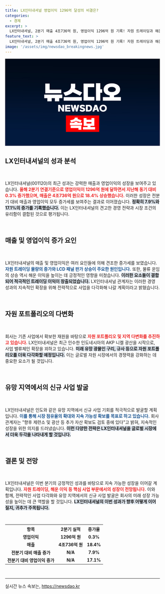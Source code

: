 ```yaml
---
title: LX인터내셔널 영업이익 1296억 달성의 비결은?
categories:
  - 경제
excerpt: >
  LX인터내셔널, 2분기 매출 4조736억 원, 영업이익 1296억 원 기록! 자원 트레이딩과 해운 부문 성장이 돋보이며, 신규 수익원 확보를 위한 공격적인 사업 확장을 예고한다. 클릭해 자세한 소식 확인하세요!
feature_text: >
  LX인터내셔널, 2분기 매출 4조736억 원, 영업이익 1296억 원 기록! 자원 트레이딩과 해운 부문 성장이 돋보이며, 신규 수익원 확보를 위한 공격적인 사업 확장을 예고한다. 클릭해 자세한 소식 확인하세요!
image: '/assets/img/newsdao_breakingnews.jpg'
---
```


<p><img src="/assets/img/newsdao_breakingnews.jpg" alt="cryptoinkorea 속보" /></p>

<h2 data-ke-size="size26">LX인터내셔널의 성과 분석</h2>

<p data-ke-size="size16">&nbsp;</p> 

<p>LX인터내셔널(001120)의 최근 성과는 강력한 매출과 영업이익의 성장을 보여주고 있습니다. <b><span style="color: #ee2323;">올해 2분기 연결기준으로 영업이익이 1296억 원에 달하면서 지난해 동기 대비 0.3% 증가했으며, 매출은 4조736억 원으로 18.4% 상승했습니다.</span></b> 이러한 성장은 전분기 대비 매출과 영업이익 모두 증가세를 보여주는 결과로 이어졌습니다. <b><span style="background-color: #21538527;">정확히 7.9%와 17.1%의 증가를 기록했습니다.</span></b> 이는 LX인터내셔널의 견고한 경영 전략과 시장 조건의 유리함이 결합된 것으로 평가됩니다. </p>

<p data-ke-size="size16">&nbsp;</p> 

<h2 data-ke-size="size26">매출 및 영업이익 증가 요인</h2>

<p data-ke-size="size16">&nbsp;</p> 

<p>LX인터내셔널의 매출 및 영업이익은 여러 요인들에 의해 견조한 증가세를 보였습니다. <b><span style="color: #1a5490;">자원 트레이딩 물량의 증가와 LCD 패널 판가 상승이 주요한 원인입니다.</span></b> 또한, 물류 운임의 상승 역시 해운 이익을 높이는 데 긍정적인 영향을 미쳤습니다. <b><span style="background-color: #21538527;">이러한 요소들이 결합되어 적극적인 트레이딩 이익이 창출되었습니다.</span></b> LX인터내셔널 관계자는 이러한 경영 성과의 지속적인 확장을 위해 전략적으로 사업을 다각화해 나갈 계획이라고 밝혔습니다. </p>

<p data-ke-size="size16">&nbsp;</p> 

<h2 data-ke-size="size26">자원 포트폴리오의 다변화</h2>

<p data-ke-size="size16">&nbsp;</p> 

<p>회사는 기존 사업에서 확보한 재원을 바탕으로 <b><span style="color: #ee2323;">자원 포트폴리오 및 지역 다변화를 추진하고 있습니다.</span></b> LX인터내셔널은 최근 인수한 인도네시아의 AKP 니켈 광산을 시작으로, 사업 밸류체인 확장을 꾀하고 있습니다. <b><span style="background-color: #21538527;">미래 유망 광물인 구리, 규사 등으로 자원 포트폴리오를 더욱 다각화할 예정입니다.</span></b> 이는 글로벌 자원 시장에서의 경쟁력을 강화하는 데 중요한 요소가 될 것입니다.</p>

<p data-ke-size="size16">&nbsp;</p> 

<h2 data-ke-size="size26">유망 지역에서의 신규 사업 발굴</h2>

<p data-ke-size="size16">&nbsp;</p> 

<p>LX인터내셔널은 인도와 같은 유망 지역에서 신규 사업 기회를 적극적으로 발굴할 계획입니다. <b><span style="color: #1a5490;">이를 통해 시장 점유율의 확대와 지속 가능성 확보를 목표로 하고 있습니다.</span></b> 회사 관계자는 "향후 제련소 및 광산 등 추가 자산 확보도 검토 중에 있다"고 밝혀, 지속적인 성장을 위한 의지를 드러냈습니다. <b><span style="background-color: #21538527;">이런 다양한 전략은 LX인터내셔널을 글로벌 시장에서 더욱 두각을 나타내게 할 것입니다.</span></b></p>

<p data-ke-size="size16">&nbsp;</p> 

<h2 data-ke-size="size26">결론 및 전망</h2>

<p data-ke-size="size16">&nbsp;</p> 

<p>LX인터내셔널은 이번 분기의 긍정적인 성과를 바탕으로 지속 가능한 성장을 이어갈 계획입니다. <b><span style="color: #ee2323;">자원 트레이딩, 해운 이익 등 핵심 사업 부문에서의 성장이 전망됩니다.</span></b> 이와 함께, 전략적인 사업 다각화와 유망 지역에서의 신규 사업 발굴은 회사의 미래 성장 가능성을 높이는 데 큰 역할을 할 것입니다. <b><span style="background-color: #21538527;">LX인터내셔널의 이번 성과가 향후 어떻게 이어질지, 귀추가 주목됩니다.</span></b> </p>

<p data-ke-size="size16">&nbsp;</p> 

<table style="width: 100%; border-collapse: collapse;"> 
<tr><th style="text-align: center; height: 17px;"><b>항목</b></th><th style="text-align: center; height: 17px;"><b>2분기 실적</b></th><th style="text-align: center; height: 17px;"><b>증가율</b></th></tr>
<tr><td style="text-align: center; height: 17px;"><b>영업이익</b></td><td style="text-align: center; height: 17px;"><b>1296억 원</b></td><td style="text-align: center; height: 17px;"><b>0.3%</b></td></tr>
<tr><td style="text-align: center; height: 17px;"><b>매출</b></td><td style="text-align: center; height: 17px;"><b>4조736억 원</b></td><td style="text-align: center; height: 17px;"><b>18.4%</b></td></tr>
<tr><td style="text-align: center; height: 17px;"><b>전분기 대비 매출 증가</b></td><td style="text-align: center; height: 17px;"><b>N/A</b></td><td style="text-align: center; height: 17px;"><b>7.9%</b></td></tr>
<tr><td style="text-align: center; height: 17px;"><b>전분기 대비 영업이익 증가</b></td><td style="text-align: center; height: 17px;"><b>N/A</b></td><td style="text-align: center; height: 17px;"><b>17.1%</b></td></tr> 
</table>

<p data-ke-size="size16">&nbsp;</p> 

<hr />
실시간 뉴스 속보는, <a href="https://newsdao.kr" rel="dofollow">https://newsdao.kr</a>


